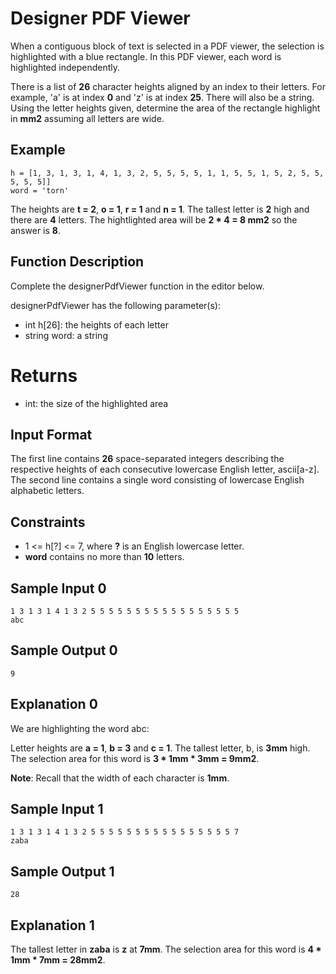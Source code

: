 # Designer PDF Viewer

When a contiguous block of text is selected in a PDF viewer, the selection is highlighted with a blue rectangle. In this PDF viewer, each word is highlighted independently. 

There is a list of **26** character heights aligned by an index to their letters. For example, 'a' is at index **0** and 'z' is at index **25**. There will also be a string. Using the letter heights given, determine the area of the rectangle highlight in **mm2** assuming all letters are  wide.

## Example

```
h = [1, 3, 1, 3, 1, 4, 1, 3, 2, 5, 5, 5, 5, 1, 1, 5, 5, 1, 5, 2, 5, 5, 5, 5, 5]] 
word = 'torn'
```

The heights are **t = 2**, **o = 1**, **r = 1** and **n = 1**. The tallest letter is **2** high and there are **4** letters. The hightlighted area will be **2 * 4 = 8 mm2** so the answer is **8**.

## Function Description

Complete the designerPdfViewer function in the editor below.

designerPdfViewer has the following parameter(s):

- int h[26]: the heights of each letter
- string word: a string

# Returns

- int: the size of the highlighted area

## Input Format

The first line contains **26** space-separated integers describing the respective heights of each consecutive lowercase English letter, ascii[a-z].
The second line contains a single word consisting of lowercase English alphabetic letters.

## Constraints

- 1 <= h[?] <= 7, where **?** is an English lowercase letter.
- **word** contains no more than **10** letters.

## Sample Input 0

```
1 3 1 3 1 4 1 3 2 5 5 5 5 5 5 5 5 5 5 5 5 5 5 5 5 5
abc
```

## Sample Output 0

```
9
```

## Explanation 0

We are highlighting the word abc:

Letter heights are **a = 1**, **b = 3** and **c = 1**. The tallest letter, b, is **3mm** high. The selection area for this word is **3 * 1mm * 3mm = 9mm2**.

**Note**: Recall that the width of each character is **1mm**.

## Sample Input 1

```
1 3 1 3 1 4 1 3 2 5 5 5 5 5 5 5 5 5 5 5 5 5 5 5 5 7
zaba
```

## Sample Output 1

```
28
```

## Explanation 1

The tallest letter in **zaba** is **z** at **7mm**. The selection area for this word is **4 * 1mm * 7mm = 28mm2**.